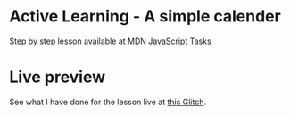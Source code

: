 # Active Learning - A simple calender

Step by step lesson available at [MDN JavaScript Tasks](https://developer.mozilla.org/en-US/docs/Learn/JavaScript/Building_blocks/conditionals#active_learning_a_simple_calendar)

# Live preview

See what I have done for the lesson live at [this Glitch](https://titanium-slender-swim.glitch.me/JavaScript/Active%20learning%20-%20A%20simple%20calender/).
